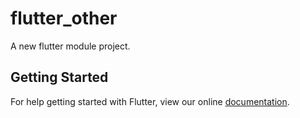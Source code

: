 # flutter_other

A new flutter module project.

## Getting Started

For help getting started with Flutter, view our online
[documentation](https://flutter.dev/).

